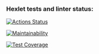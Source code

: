 ### Hexlet tests and linter status:
[![Actions Status](https://github.com/oulyalya/frontend-project-44/workflows/hexlet-check/badge.svg)](https://github.com/oulyalya/frontend-project-44/actions)

[![Maintainability](https://api.codeclimate.com/v1/badges/37a3a1d6aed5b7fc998d/maintainability)](https://codeclimate.com/github/oulyalya/frontend-project-44/maintainability)

[![Test Coverage](https://api.codeclimate.com/v1/badges/37a3a1d6aed5b7fc998d/test_coverage)](https://codeclimate.com/github/oulyalya/frontend-project-44/test_coverage)
